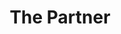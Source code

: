 ---
title: "The Partner"
character_key: "partner"
plot_key: "murder-at-roeder-house"
layout: character-pack-single
type: _default
---